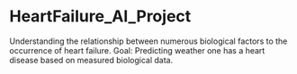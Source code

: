 # HeartFailure_AI_Project
Understanding the relationship between numerous biological factors to the occurrence of heart failure. Goal: Predicting weather one has a heart disease based on measured biological data.
